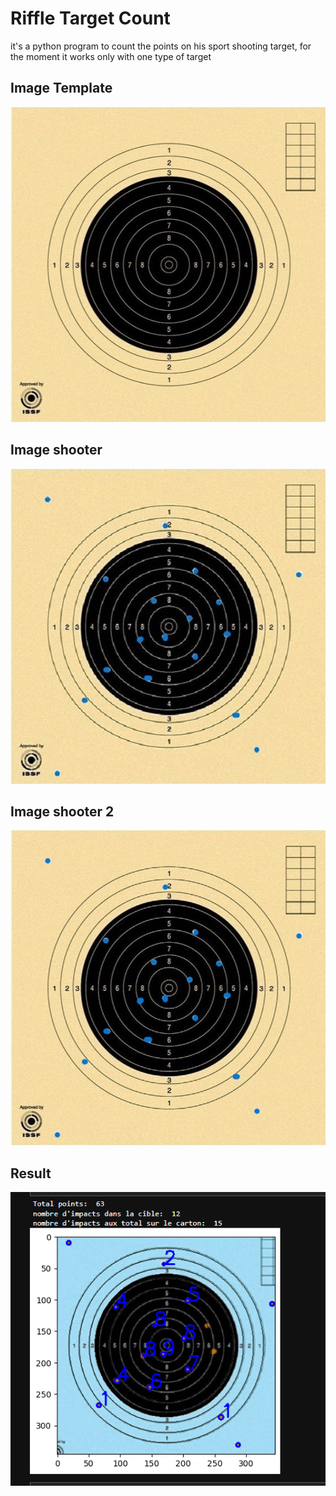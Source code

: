 
# Riffle Target Count

it's a python program to count the points on his sport shooting target, for the moment it works only with one type of target


## Image Template

![Image Template](https://github.com/d4nm0/RiffleTargetCount/blob/main/center.jpg?raw=true)

## Image shooter

![Image Shooter](https://github.com/d4nm0/RiffleTargetCount/blob/main/center_after_3.jpg?raw=true)

## Image shooter 2

![Image Shooter 2 ](https://github.com/d4nm0/RiffleTargetCount/blob/main/center_after_2.jpg?raw=true)

## Result

![Result  ](https://github.com/d4nm0/RiffleTargetCount/blob/main/Capture%20d%E2%80%99%C3%A9cran%202023-01-13%20164200.png?raw=true)

